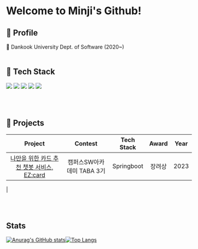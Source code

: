 # Welcome to Minji's Github!

## 🐥 Profile
🐻 Dankook University Dept. of Software (2020~) <br/>
<br>

## 🌱 Tech Stack

<img src="https://img.shields.io/badge/springboot-6DB33F?style=for-the-badge&logo=springboot&logoColor=white" /> <img src="https://img.shields.io/badge/java-007396?style=for-the-badge&logo=openjdk&logoColor=white" /> <img src="https://img.shields.io/badge/mysql-4479A1?style=for-the-badge&logo=mysql&logoColor=white" /> <img src="https://img.shields.io/badge/amazonec2-FF9900?style=for-the-badge&logo=amazonec2&logoColor=white" /> <img src="https://img.shields.io/badge/amazonrds-527FFF?style=for-the-badge&logo=amazonrds&logoColor=white" />

<br>
<br>

## 🌱 Projects

|                                              Project                                              |               Contest                |       Tech Stack       | Award | Year |
| :-----------------------------------------------------------------------------------------------: | :----------------------------------: | :--------------------: | :---: | :--: |
| [나만을 위한 카드 추천 챗봇 서비스, EZ:card](https://github.com/EZ-card/EZ-Card) | 캠퍼스SW아카데미 TABA 3기 |       Springboot        | 장려상  | 2023 |
|       

<br><br>

##  Stats

<!-- github stats -->

[![Anurag's GitHub stats](https://github-readme-stats.vercel.app/api?username=ghi512&count_private=true&show_icons=true&theme=great-gatsby)](https://github.com/anuraghazra/github-readme-stats)[![Top Langs](https://github-readme-stats.vercel.app/api/top-langs/?username=ghi512&layout=compact&langs_count=5&theme=dark&hide=c%23)](https://github.com/anuraghazra/github-readme-stats)
<br>
<br>